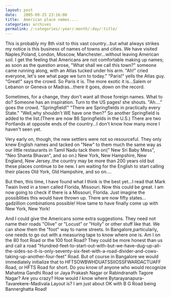 ```yaml
---
layout: post
date:	2005-09-25 23:16:00
title:  American place names....
categories: archives
permalink: /:categories/:year/:month/:day/:title/
---
```

This is probably my 8th visit to this vast country...but what always strikes my notice is this business of names of towns and cities. 
We have visited Naples,Poland, London, Moscow, Manchester...without leaving American soil.  I get the feeling that Americans are not comfortable making up names; as soon as the question arose, "What shall we call this town?" someone came running along, with an Atlas tucked under his arm. "Ah!" cried everyone, let's see what page we turn to today." "Paris!" yells the Atlas guy. "Great!" says the crowd. So Paris it is. The more exotic it is...Salem or Lebanon or Geneva or Madras...there it goes, down on the record.


Sometimes, for a change, they don't want all those foreign names. What to do? Someone has an inspiration. Turn to the US pages! she shouts. "Ah...." goes the crowd. "Springfield!" "There are Springfields in practically every State." "Well,why shouldn't WE have one then?" So another Springfield is added to the list.(There are now 86 Springfields in the U.S.) There are two Portlands at opposite ends of the country...I don't know how many more I haven't seen yet. 

Very early on, though, the new settlers were not so resourceful. They only knew English names and tacked on "New" to them much the same way as our little restaurants in Tamil Nadu tack them on(" New Sri Baby Mess", "Neo Shanta Bhavan", and so on.) New York, New Hampshire, New England, New Jersey..the country may be more than 200 years old but these places continue to be new. I am waiting for the English to start calling their places Old York, Old Hampshire, and so on....

But then, this time, I have found what I think is the best yet...I read that Mark Twain lived in a town called Florida, Missouri. Now this could be great. I am now going to check if there is a Missouri, Florida. Just imagine the possiblities this would have thrown up. There are now fifty states... gadzillion combinations possible! How tame to have finally come up with New York, New York!

And I could give the Americans some extra suggestions. They need not name their roads "Olive" or "Locust" or "Holly" or other stuff like that. We can show them the "foot" way to name streets. In Bangalore,particularly, one needs to go out with a measuring tape to know where one is. Am I on the 80 foot Road or the 100 foot Road? They could be more honest than us and call a road "Hundred-feet-to-start-out-with-but-we-have-dug-up-all-the-sides-so-it-is-only-seventy-six-feet-with-a-road-divider-and-cows-taking-up-another-four-feet" Road. But of course in Bangalore we would immediately initialize that to HFTSOWBWHDUATSSIIOSSFWARDACTUAFF Road, or HFTS Road for short. Do you know of anyone who would recognize Mahatma Gandhi Road or Jaya Prakash Nagar or Rabindranath Tagore Nagar? Are you crazy? How would *I* know where Bytarayanapura-Tavarekere-Madivala Layout is? I am just about OK with  B G Road being Bannerghatta Road!
